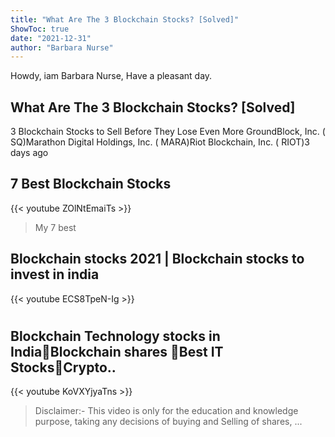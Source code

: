 ```yaml
---
title: "What Are The 3 Blockchain Stocks? [Solved]"
ShowToc: true 
date: "2021-12-31"
author: "Barbara Nurse" 
---
```


Howdy, iam Barbara Nurse, Have a pleasant day.
## What Are The 3 Blockchain Stocks? [Solved]
3 Blockchain Stocks to Sell Before They Lose Even More GroundBlock, Inc. ( SQ)Marathon Digital Holdings, Inc. ( MARA)Riot Blockchain, Inc. ( RIOT)3 days ago

## 7 Best Blockchain Stocks
{{< youtube ZOlNtEmaiTs >}}
>My 7 best 

## Blockchain stocks 2021 | Blockchain stocks to invest in india
{{< youtube ECS8TpeN-Ig >}}
>#

## Blockchain Technology stocks in India🔸️Blockchain shares 🔸️Best IT Stocks🔸️Crypto..
{{< youtube KoVXYjyaTns >}}
>Disclaimer:- This video is only for the education and knowledge purpose, taking any decisions of buying and Selling of shares, ...


